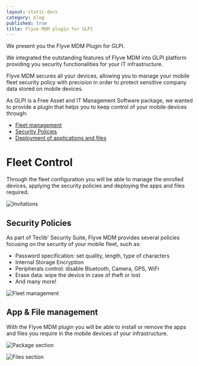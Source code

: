 ```yaml
---
layout: static-docs
category: blog
published: true
title: Flyve MDM plugin for GLPI
---
```




We present you the Flyve MDM Plugin for GLPI.

We integrated the outstanding features of Flyve MDM into GLPI platform providing you security functionalities for your IT infrastructure.

Flyve MDM secures all your devices, allowing you to manage your mobile fleet security policy with precision in order to protect sensitive company data stored on mobile devices.

As GLPI is a Free Asset and IT Management Software package, we wanted to provide a plugin that helps you to keep control of your mobile devices through:


* [Fleet management](#fc)
* [Security Policies](#sp)
* [Deployment of applications and files](#ac)



# <a name="fc"></a> Fleet Control


Through the fleet configuration you will be able to manage the enrolled devices, applying the security policies and deploying the apps and files required.


![Invitations](https://i.imgur.com/PUyqVWw.png)

## <a name="sp"></a> Security Policies

<p class="type-p1 p-size3">

As part of Teclib' Security Suite, Flyve MDM provides several policies focusing on the security of your mobile fleet, such as:

 <ul class="type-p1 p-size3">

  <li>Password specification: set quality, length, type of characters</li>
  <li>Internal Storage Encryption</li>
  <li>Peripherals control: disable Bluetooth, Camera, GPS, WiFi</li>
  <li>Erase data: wipe the device in case of theft or lost</li>
  <li>And many more!</li>

 </ul>

</p>

![Fleet management](https://i.imgur.com/JPwZnHH.png)

## <a name="ac"></a> App & File management

<p class="type-p1 p-size3">

With the Flyve MDM plugin you will be able to install or remove the apps and files you require in the mobile devices of your infrastructure.

</p>

![Package section](https://i.imgur.com/KyUoIsN.png)

![Files section](https://i.imgur.com/Z5pu25I.png)
